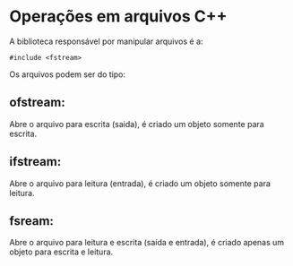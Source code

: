 # Operações em arquivos C++

A biblioteca responsável por manipular arquivos é a:
```
#include <fstream>
```
Os arquivos podem ser do tipo:

## ofstream: 

Abre o arquivo para escrita (saida), é criado um objeto somente para escrita.

## ifstream: 

Abre o arquivo para leitura (entrada), é criado um objeto somente para leitura.

## fsream: 

Abre o arquivo para leitura e escrita (saída e entrada), é criado apenas um objeto para escrita e leitura.

